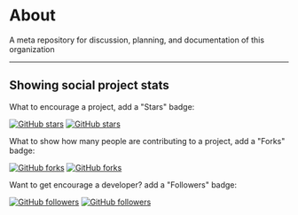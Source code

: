 # About
A meta repository for discussion, planning, and documentation of this organization



------

## Showing social project stats

What to encourage a project, add a "Stars" badge:

[![GitHub stars](https://img.shields.io/github/stars/RichardLitt/endangered-languages.svg)](http://github.com/RichardLitt/endangered-languages)
[![GitHub stars](https://img.shields.io/github/stars/RichardLitt/endangered-languages.svg?style=social)](http://github.com/RichardLitt/endangered-languages)

What to show how many people are contributing to a project, add a "Forks" badge:

[![GitHub forks](https://img.shields.io/github/forks/RichardLitt/endangered-languages.svg)](http://github.com/RichardLitt/endangered-languages/fork)
[![GitHub forks](https://img.shields.io/github/forks/RichardLitt/endangered-languages.svg?style=social)](http://github.com/RichardLitt/endangered-languages/fork)


Want to get encourage a developer? add a "Followers" badge: 


[![GitHub followers](https://img.shields.io/github/followers/RichardLitt.svg)]()
[![GitHub followers](https://img.shields.io/github/followers/RichardLitt.svg?style=social)]()
